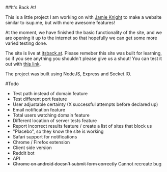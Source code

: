 ##It's Back At!

This is a little project I am working on with [Jamie Knight](http://github.com/jamiek23) to make a website similar to isup.me, but with more awesome features!

At the moment, we have finished the basic functionality of the site, and we are opening it up to the internet so that hopefully we can get some more varied testing done. 

The site is live at [itsback.at](http://itsback.at). Please remeber this site was built for learning, so if you see anything you shouldn't please give us a shout! You can test it out with [this link](http://itsback.at/upanddown.herokuapp.com).

The project was built using NodeJS, Express and Socket.IO. 

#Todo
* Test path instead of domain feature
* Test different port feature
* User adjustable certainty (X successful attempts before declared up)
* Email notification feature
* Total users watching domain feature
* Different location of server tests feature
* Report incorrect results feature / create a list of sites that block us
* "Placebo", so they know the site is working
* Safari support for notifications
* Chrome / Firefox extension
* Client side version
* Reddit bot
* API
* ~~Chrome on android doesn't submit form correctly~~ Cannot recreate bug
